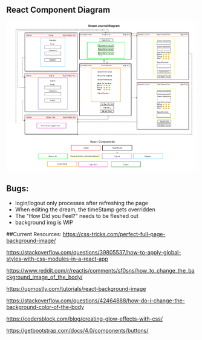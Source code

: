 ## React Component Diagram

<img src='src/assets/diagram.png' />

## Bugs:
* login/logout only processes after refreshing the page
* When editing the dream, the timeStamp gets overridden
* The "How Did you Feel?" needs to be fleshed out
* background img is WIP

##Current Resources:
https://css-tricks.com/perfect-full-page-background-image/

https://stackoverflow.com/questions/39805537/how-to-apply-global-styles-with-css-modules-in-a-react-app

https://www.reddit.com/r/reactjs/comments/sf0sns/how_to_change_the_background_image_of_the_body/

https://upmostly.com/tutorials/react-background-image

https://stackoverflow.com/questions/42464888/how-do-i-change-the-background-color-of-the-body

https://codersblock.com/blog/creating-glow-effects-with-css/

https://getbootstrap.com/docs/4.0/components/buttons/










